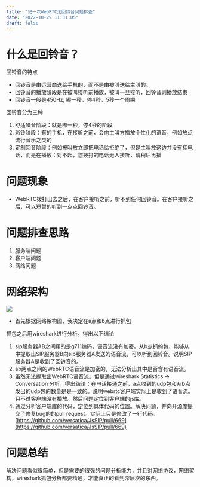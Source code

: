 ```yaml
---
title: "记一次WebRTC无回铃音问题排查"
date: "2022-10-29 11:31:05"
draft: false
---
```



# 什么是回铃音？

回铃音的特点

- 回铃音是由运营商送给手机的，而不是由被叫送给主叫的。
- 回铃音的播放阶段是在被叫接听前播放，被叫一旦接听，回铃音则播放结束
- 回铃音一般是450Hz, 嘟一秒，停4秒，5秒一个周期

回铃音分为三种

1. 舒适噪音阶段：就是嘟一秒，停4秒的阶段
2. 彩铃阶段：有的手机，在接听之前，会向主叫方播放个性化的语音，例如放点流行音乐之类的
3. 定制回音阶段：例如被叫放立即把电话给拒绝了，但是主叫放这边并没有挂电话，而是在播放：对不起，您拨打的电话无人接听，请稍后再播

# 问题现象

- WebRTC拨打出去之后，在客户接听之前，听不到任何回铃音。在客户接听之后，可以短暂的听到一点点回铃音。

# 问题排查思路

1. 服务端问题
2. 客户端问题
3. 网络问题

# 网络架构

![](https://cdn.nlark.com/yuque/__graphviz/489f16c87abf155331b416bed85d4af5.svg#lake_card_v2=eyJjb2RlIjoiZ3JhcGh7XG5cdHJhbmtkaXI9TFJcblx0d2VicnRjIC0tIOi3r-eUseWZqCBbbGFiZWw9XCJhXCJdXG5cdOi3r-eUseWZqCAtLSDkupLogZTnvZFcblx05LqS6IGU572RIC0tIFNJUOacjeWKoeWZqEEgXG5cdFNJUOacjeWKoeWZqEEgLS0gU0lQ5pyN5Yqh5ZmoQiBbbGFiZWw9XCJiXCJdXG59IiwidHlwZSI6ImdyYXBodml6IiwibWFyZ2luIjp0cnVlLCJpZCI6IklZVlplIiwidXJsIjoiaHR0cHM6Ly9jZG4ubmxhcmsuY29tL3l1cXVlL19fZ3JhcGh2aXovNDg5ZjE2Yzg3YWJmMTU1MzMxYjQxNmJlZDg1ZDRhZjUuc3ZnIiwiaGVpZ2h0Ijo4MiwiY2FyZCI6ImRpYWdyYW0ifQ==)
- 首先根据网络架构图，我决定在a点和b点进行抓包

抓包之后用wireshark进行分析。得出以下结论

1. sip服务器AB之间用的是g711编码，语音流没有加密。从b点抓的包，能够从中提取出SIP服务器B向sip服务器A发送的语音流，可以听到回铃音。说明SIP服务器A是收到了回铃音的。
2. ab两点之间的WebRTC语音流是加密的，无法分析出其中是否含有语音流。
3. 虽然无法提取出WebRTC语音流。但是通过wireshark Statistics -> Conversation 分析，得出结论：在电话接通之前，a点收到的udp包和从b点发出的udp包的数量是是一致的。说明webrtc客户端实际上是收到了语音流。只不过客户端没有播放。然后问题定位到客户端的js库。
4. 通过分析客户端库的代码，定位到具体代码的位置。解决问题，并向开源库提交了修复bug的的pull request。实际上只是修改了一行代码。[https://github.com/versatica/JsSIP/pull/669](https://github.com/versatica/JsSIP/pull/669)


# 问题总结
解决问题看似很简单，但是需要的很强的问题分析能力，并且对网络协议，网络架构，wireshark抓包分析都要精通，才能真正的看到深层次的东西。

